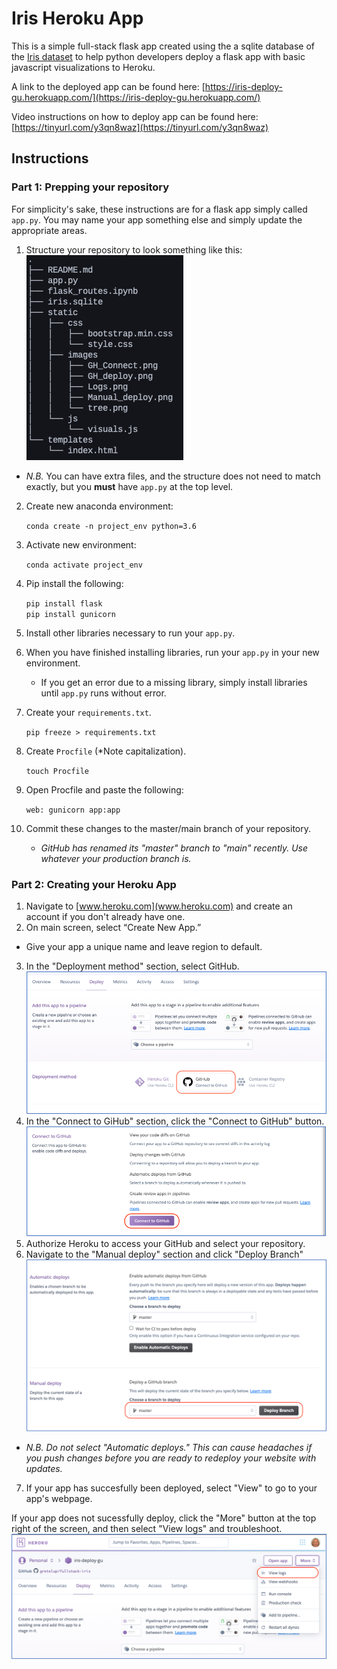 # Iris Heroku App
This is a simple full-stack flask app created using the a sqlite database of the [Iris dataset](http://archive.ics.uci.edu/ml/datasets/Iris) to help python developers deploy a flask app with basic javascript visualizations to Heroku.

A link to the deployed app can be found here: [https://iris-deploy-gu.herokuapp.com/](https://iris-deploy-gu.herokuapp.com/)

Video instructions on how to deploy app can be found here: [https://tinyurl.com/y3qn8waz](https://tinyurl.com/y3qn8waz)

## Instructions

### Part 1: Prepping your repository

For simplicity's sake, these instructions are for a flask app simply called `app.py`. You may name your app something else and simply update the appropriate areas.

1. Structure your repository to look something like this:<br>
![File Tree](static/images/tree.png)
  * *N.B.* You can have extra files, and the structure does not need to match exactly, but you **must** have `app.py` at the top level.
2. Create new anaconda environment:

	`conda create -n project_env python=3.6`

3. Activate new environment:<br>

	`conda activate project_env`

4. Pip install the following:

	`pip install flask`<br>
	`pip install gunicorn`

5. Install other libraries necessary to run your `app.py`.
6. When you have finished installing libraries, run your `app.py` in your new environment.
	* If you get an error due to a missing library, simply install libraries until `app.py` runs without error.
7. Create your `requirements.txt`.

	`pip freeze > requirements.txt`
	
8. Create `Procfile` (*Note capitalization).

	`touch Procfile`

9. Open Procfile and paste the following:

	`web: gunicorn app:app`
	
10. Commit these changes to the master/main branch of your repository.
	* *GitHub has renamed its "master" branch to "main" recently. Use whatever your production branch is.*

### Part 2: Creating your Heroku App

1. Navigate to [www.heroku.com](www.heroku.com) and create an account if you don't already have one.
2. On main screen, select “Create New App.”
  * Give your app a unique name and leave region to default.
3. In the "Deployment method" section, select GitHub.
![Deployment Method](static/images/GH_deploy.png)
4.  In the "Connect to GiHub" section, click the "Connect to GitHub" button.
![GitHub Connection](static/images/GH_connect.png)
5. Authorize Heroku to access your GitHub and select your repository.
6. Navigate to the "Manual deploy" section and click "Deploy Branch"
![Manual Deploy](static/images/Manual_deploy.png)
  * *N.B. Do not select "Automatic deploys." This can cause headaches if you push changes before you are ready to redeploy your website with updates.*
7. If your app has succesfully been deployed, select "View" to go to your app's webpage.

If your app does not sucessfully deploy, click the "More" button at the top right of the screen, and then select "View logs" and troubleshoot.
![View logs](static/images/Logs.png)
